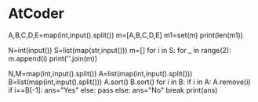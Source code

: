 # AtCoder

A,B,C,D,E=map(int,input().split())
m=[A,B,C,D,E]
m1=set(m)
print(len(m1))


N=int(input())
S=list(map(str,input()))
m=[]
for i in S:
  for _ in range(2):
    m.append(i)
print(''.join(m))

N,M=map(int,input().split())
A=list(map(int,input().split()))
B=list(map(int,input().split()))
A.sort()
B.sort()
for i in B:
  if i in A:
    A.remove(i)
    if i==B[-1]:
      ans="Yes"
    else:
      pass
  else:
    ans="No"
    break
print(ans)
